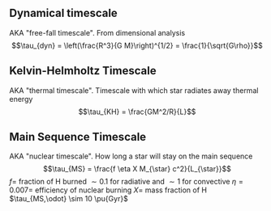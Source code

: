 ## Dynamical timescale 
AKA "free-fall timescale". From dimensional analysis $$\tau_{dyn} = \left(\frac{R^3}{G M}\right)^{1/2} = \frac{1}{\sqrt{G\rho}}$$


## Kelvin-Helmholtz Timescale
AKA "thermal timescale". Timescale with which star radiates away thermal energy$$\tau_{KH} = \frac{GM^2/R}{L}$$


## Main Sequence Timescale
AKA "nuclear timescale". How long a star will stay on the main sequence$$\tau_{MS} = \frac{f \eta X M_{\star} c^2}{L_{\star}}$$$f =$ fraction of H burned $\sim 0.1$ for radiative and $\sim 1$ for convective
$\eta = 0.007 =$ efficiency of nuclear burning
$X =$ mass fraction of H
$\tau_{MS,\odot} \sim 10 \pu{Gyr}$
